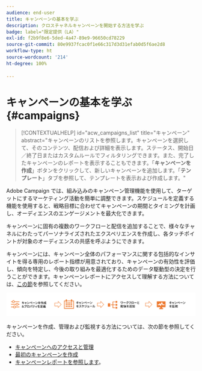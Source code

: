 ```yaml
---
audience: end-user
title: キャンペーンの基本を学ぶ
description: クロスチャネルキャンペーンを開始する方法を学ぶ
badge: label="限定提供（LA）"
exl-id: f2b9f8e6-5ded-4a47-89e9-96650cd78229
source-git-commit: 80e9937fcac0f1e66c317d3d31efab0d5f6ae2d8
workflow-type: ht
source-wordcount: '214'
ht-degree: 100%

---
```



# キャンペーンの基本を学ぶ {#campaigns}

>[!CONTEXTUALHELP]
>id="acw_campaigns_list"
>title="キャンペーン"
>abstract="キャンペーンのリストを参照します。キャンペーンを選択して、そのコンテンツ、配信および詳細を表示します。ステータス、開始日／終了日またはカスタムルールでフィルタリングできます。また、完了したキャンペーンのレポートを表示することもできます。「**キャンペーンを作成**」ボタンをクリックして、新しいキャンペーンを追加します。「**テンプレート**」タブを参照して、テンプレートを表示および作成します。"


Adobe Campaign では、組み込みのキャンペーン管理機能を使用して、ターゲットにするマーケティング活動を簡単に調整できます。スケジュールを定義する機能を使用すると、戦略目標に合わせてキャンペーンの期間とタイミングを計画し、オーディエンスのエンゲージメントを最大化できます。

キャンペーンに固有の複数のワークフローと配信を追加することで、様々なチャネルにわたってパーソナライズされたエクスペリエンスを作成し、各タッチポイントが対象のオーディエンスの共感を呼ぶようにできます。

キャンペーンには、キャンペーン全体のパフォーマンスに関する包括的なインサイトを得る専用のレポート指標が用意されており、キャンペーンの有効性を評価し、傾向を特定し、今後の取り組みを最適化するためのデータ駆動型の決定を行うことができます。キャンペーンレポートにアクセスして理解する方法については、[この節](../reporting/campaign-reports.md)を参照してください。

![キャンペーンフロー](assets/campaign-flow.png)

キャンペーンを作成、管理および監視する方法については、次の節を参照してください。

* [キャンペーンへのアクセスと管理](manage-campaigns.md)
* [最初のキャンペーンを作成](create-campaigns.md)
* [キャンペーンレポートを参照します](../reporting/campaign-reports.md)。


